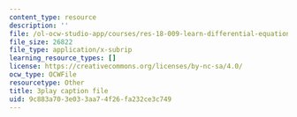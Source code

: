 ```yaml
---
content_type: resource
description: ''
file: /ol-ocw-studio-app/courses/res-18-009-learn-differential-equations-up-close-with-gilbert-strang-and-cleve-moler-fall-2015/9c883a703e033aa74f26fa232ce3c749_9RJml41PFnc.srt
file_size: 26822
file_type: application/x-subrip
learning_resource_types: []
license: https://creativecommons.org/licenses/by-nc-sa/4.0/
ocw_type: OCWFile
resourcetype: Other
title: 3play caption file
uid: 9c883a70-3e03-3aa7-4f26-fa232ce3c749
---
```

